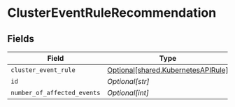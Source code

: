 # ClusterEventRuleRecommendation


## Fields

| Field                                                                          | Type                                                                           | Required                                                                       | Description                                                                    |
| ------------------------------------------------------------------------------ | ------------------------------------------------------------------------------ | ------------------------------------------------------------------------------ | ------------------------------------------------------------------------------ |
| `cluster_event_rule`                                                           | [Optional[shared.KubernetesAPIRule]](../../models/shared/kubernetesapirule.md) | :heavy_minus_sign:                                                             | N/A                                                                            |
| `id`                                                                           | *Optional[str]*                                                                | :heavy_minus_sign:                                                             | N/A                                                                            |
| `number_of_affected_events`                                                    | *Optional[int]*                                                                | :heavy_minus_sign:                                                             | N/A                                                                            |
